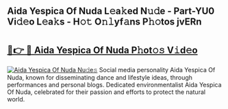 ## Aida Yespica Of Nuda L𝚎a𝚔ed N𝚞𝚍e - Part-YU0 Vi𝚍𝚎o L𝚎a𝚔s - H𝚘𝚝 O𝚗𝚕yf𝚊ns P𝚑𝚘tos jvERn

# <h2><a href="http://kfc0y7.oniu.top/?m=Aida+Yespica+Of+Nuda">🔗👉 🔴 Aida Yespica Of Nuda P𝚑ot𝚘𝚜 V𝚒d𝚎o</a></h2>

[![Aida Yespica Of Nuda Nu𝚍e𝚜](https://i.imgur.com/0qMVB7G.gif)](http://kfc0y7.oniu.top/?m=Aida+Yespica+Of+Nuda)
Social media personality Aida Yespica Of Nuda, known for disseminating dance and lifestyle ideas, through performances and personal blogs. Dedicated environmentalist Aida Yespica Of Nuda, celebrated for their passion and efforts to protect the natural world.  
